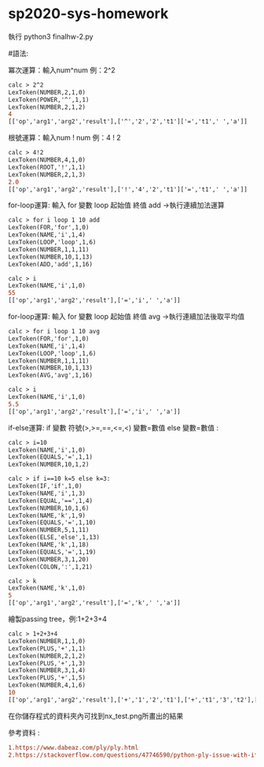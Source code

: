 # sp2020-sys-homework


執行 python3 finalhw-2.py


#語法:

冪次運算：輸入num^num  例：2^2
```diff
calc > 2^2
LexToken(NUMBER,2,1,0)
LexToken(POWER,'^',1,1)
LexToken(NUMBER,2,1,2)
4
[['op','arg1','arg2','result'],['^','2','2','t1']['=','t1',' ','a']]
```
根號運算：輸入num ! num 例：4 ! 2
```diff
calc > 4!2
LexToken(NUMBER,4,1,0)
LexToken(ROOT,'!',1,1)
LexToken(NUMBER,2,1,3)
2.0
[['op','arg1','arg2','result'],['!','4','2','t1']['=','t1',' ','a']]
```
for-loop運算: 輸入 for 變數 loop 起始值 終值 add ->執行連續加法運算
```diff
calc > for i loop 1 10 add
LexToken(FOR,'for',1,0)
LexToken(NAME,'i',1,4)
LexToken(LOOP,'loop',1,6)
LexToken(NUMBER,1,1,11)
LexToken(NUMBER,10,1,13)
LexToken(ADD,'add',1,16)

calc > i
LexToken(NAME,'i',1,0)
55
[['op','arg1','arg2','result'],['=','i',' ','a']]        
``` 
for-loop運算: 輸入 for 變數 loop 起始值 終值 avg ->執行連續加法後取平均值 
```diff
calc > for i loop 1 10 avg
LexToken(FOR,'for',1,0)
LexToken(NAME,'i',1,4)
LexToken(LOOP,'loop',1,6)
LexToken(NUMBER,1,1,11)
LexToken(NUMBER,10,1,13)
LexToken(AVG,'avg',1,16)

calc > i
LexToken(NAME,'i',1,0)
5.5
[['op','arg1','arg2','result'],['=','i',' ','a']] 
```
if-else運算: if 變數 符號(>,>=,==,<=,<) 變數=數值 else 變數=數值 :
```diff
calc > i=10
LexToken(NAME,'i',1,0)
LexToken(EQUALS,'=',1,1)
LexToken(NUMBER,10,1,2)

calc > if i==10 k=5 else k=3:
LexToken(IF,'if',1,0)
LexToken(NAME,'i',1,3)
LexToken(EQUAL,'==',1,4)
LexToken(NUMBER,10,1,6)
LexToken(NAME,'k',1,9)
LexToken(EQUALS,'=',1,10)
LexToken(NUMBER,5,1,11)
LexToken(ELSE,'else',1,13)
LexToken(NAME,'k',1,18)
LexToken(EQUALS,'=',1,19)
LexToken(NUMBER,3,1,20)
LexToken(COLON,':',1,21)

calc > k
LexToken(NAME,'k',1,0)
5
[['op','arg1','arg2','result'],['=','k',' ','a']] 
```

繪製passing tree，例:1+2+3+4
```diff
calc > 1+2+3+4
LexToken(NUMBER,1,1,0)
LexToken(PLUS,'+',1,1)
LexToken(NUMBER,2,1,2)
LexToken(PLUS,'+',1,3)
LexToken(NUMBER,3,1,4)
LexToken(PLUS,'+',1,5)
LexToken(NUMBER,4,1,6)
10
[['op','arg1','arg2','result'],['+','1','2','t1'],['+','t1','3','t2'],['+','t2','4','t3'],['=','t3',' ','a']]
```
在你儲存程式的資料夾內可找到nx_test.png所畫出的結果



參考資料 : 
```diff
1.https://www.dabeaz.com/ply/ply.html
2.https://stackoverflow.com/questions/47746590/python-ply-issue-with-if-else-and-while-statements
```
